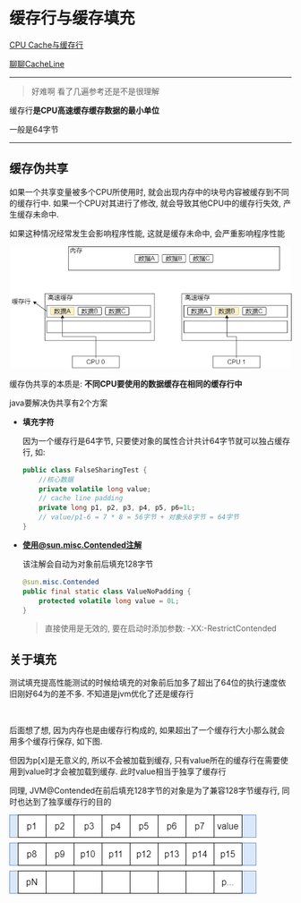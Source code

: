 # 缓存行与缓存填充

[CPU Cache与缓存行](https://blog.csdn.net/u010983881/article/details/82704733)

[聊聊CacheLine](https://albk.tech/%E8%81%8A%E8%81%8ACacheLine.html)

---

>   好难啊 看了几遍参考还是不是很理解



缓存行**是CPU高速缓存缓存数据的最小单位**

一般是64字节



---



## 缓存伪共享

如果一个共享变量被多个CPU所使用时, 就会出现内存中的块号内容被缓存到不同的缓存行中. 如果一个CPU对其进行了修改, 就会导致其他CPU中的缓存行失效, 产生缓存未命中.

如果这种情况经常发生会影响程序性能, 这就是缓存未命中, 会严重影响程序性能

<img src="%E7%BC%93%E5%AD%98%E8%A1%8C.assets/%E7%A1%AC%E4%BB%B6%E6%9E%B6%E6%9E%84_%E7%BC%93%E5%AD%98%E8%A1%8C.png" alt="硬件架构_缓存行" style="zoom:80%;" />



缓存伪共享的本质是: **不同CPU要使用的数据缓存在相同的缓存行中**

java要解决伪共享有2个方案

*   **填充字符**

    因为一个缓存行是64字节, 只要使对象的属性合计共计64字节就可以独占缓存行, 如:

    ```java
    public class FalseSharingTest {
        //核心数据
        private volatile long value;
        // cache line padding
        private long p1, p2, p3, p4, p5, p6=1L;
        // value/p1-6 = 7 * 8 = 56字节 + 对象头8字节 = 64字节
    }
    ```

*   **使用@sun.misc.Contended注解**

    该注解会自动为对象前后填充128字节

    ```java
    @sun.misc.Contended
    public final static class ValueNoPadding {
        protected volatile long value = 0L;
    }
    ```

    >   直接使用是无效的, 要在启动时添加参数: -XX:-RestrictContended




## 关于填充

测试填充提高性能测试的时候给填充的对象前后加多了超出了64位的执行速度依旧刚好64为的差不多. 不知道是jvm优化了还是缓存行

​		

后面想了想, 因为内存也是由缓存行构成的, 如果超出了一个缓存行大小那么就会用多个缓存行保存, 如下图.

但因为p[x]是无意义的, 所以不会被加载到缓存, 只有value所在的缓存行在需要使用到value时才会被加载到缓存. 此时value相当于独享了缓存行

同理, JVM@Contended在前后填充128字节的对象是为了兼容128字节缓存行, 同时也达到了独享缓存行的目的

![大对象缓存行填充](%E7%BC%93%E5%AD%98%E8%A1%8C%E4%B8%8E%E7%BC%93%E5%AD%98%E5%A1%AB%E5%85%85.assets/%E5%A4%A7%E5%AF%B9%E8%B1%A1%E7%BC%93%E5%AD%98%E8%A1%8C%E5%A1%AB%E5%85%85.png)

